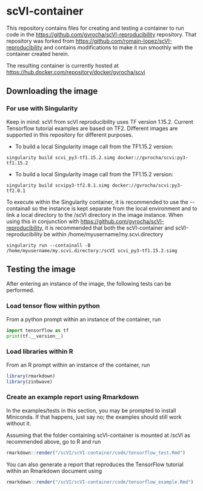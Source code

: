 # scVI-container
This repository contains files for creating and testing a container to run code in the https://github.com/gvrocha/scVI-reproducibility repository. That repository was forked from https://github.com/romain-lopez/scVI-reproducibility and contains modifications to make it run smoothly with the container created herein.

The resulting container is currently hosted at https://hub.docker.com/repository/docker/gvrocha/scvi

## Downloading the image 

### For use with Singularity

Keep in mind: scVI from scVI reproducibility uses TF version 1.15.2. Current Tensorflow tutorial examples are based on TF2. Different images are supported in this repository for different purposes.

* To build a local Singularity image call from the TF1.15.2 version:

```
singularity build scvi_py3-tf1.15.2.simg docker://gvrocha/scvi:py3-tf1.15.2
```

* To build a local Singularity image call from the TF1.15.2 version:

```
singularity build scvipy3-tf2.0.1.simg docker://gvrocha/scvi:py3-tf2.0.1
```


To execute within the Singularity container, it is recommended to use the --containall so the instance is kept separate from the local environment and to link a local directory to the /scVI directory in the image instance.
When using this in conjunction with https://github.com/gvrocha/scVI-reproducibility, it is recommended that both the scVI-container and scVI-reproducibility be within /home/myusername/my.scvi.directory

```
singularity run --containall -B /home/myusername/my.scvi.directory:/scVI scvi_py3-tf1.15.2.simg
```

## Testing the image

After entering an instance of the image, the following tests can be performed.

### Load tensor flow within python

From a python prompt within an instance of the container, run

```python
import tensorflow as tf
print(tf.__version__)
```

### Load libraries within R 

From an R prompt within an instance of the container, run
```R
library(rmarkdown)
library(zinbwave)
```

### Create an example report using Rmarkdown

In the examples/tests in this section, you may be prompted to install Miniconda.
If that happens, just say no; the examples should still work without it.

Assuming that the folder containing scVI-container is mounted at /scVI as recommended above, go to R and run

```R
rmarkdown::render("/scVI/scVI-container/code/tensorflow_test.Rmd")
```


You can also generate a report that reproduces the TensorFlow tutorial within an Rmarkdown document using 
```R
rmarkdown::render("/scVI/scVI-container/code/tensorflow_example.Rmd")
```
